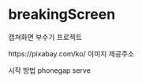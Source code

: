 # breakingScreen
<p>캡쳐화면 부수기 프로젝트</p>
<p>https://pixabay.com/ko/    이미지 제공주소 </p>
<p> 시작 방법 phonegap serve </p>

